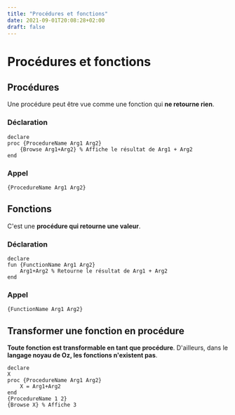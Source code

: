 ```yaml
---
title: "Procédures et fonctions"
date: 2021-09-01T20:08:28+02:00
draft: false
---
```


# Procédures et fonctions

## Procédures
Une procédure peut être vue comme une fonction qui **ne retourne rien**.

### Déclaration
```oz
declare
proc {ProcedureName Arg1 Arg2}
    {Browse Arg1+Arg2} % Affiche le résultat de Arg1 + Arg2
end
```

### Appel
```oz
{ProcedureName Arg1 Arg2}
```

## Fonctions
C'est une **procédure qui retourne une valeur**.

### Déclaration
```oz
declare
fun {FunctionName Arg1 Arg2}
    Arg1+Arg2 % Retourne le résultat de Arg1 + Arg2
end
```

### Appel
```oz
{FunctionName Arg1 Arg2}
```

## Transformer une fonction en procédure
**Toute fonction est transformable en tant que procédure**. D'ailleurs, dans le **langage noyau de Oz, les fonctions n'existent pas**.
```oz
declare
X
proc {ProcedureName Arg1 Arg2}
    X = Arg1+Arg2
end
{ProcedureName 1 2}
{Browse X} % Affiche 3
```
